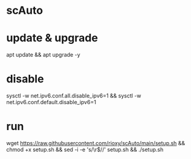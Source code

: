 # scAuto
# update & upgrade
apt update && apt upgrade -y

# disable
sysctl -w net.ipv6.conf.all.disable_ipv6=1 && sysctl -w net.ipv6.conf.default.disable_ipv6=1

# run
wget https://raw.githubusercontent.com/rioxy/scAuto/main/setup.sh && chmod +x setup.sh && sed -i -e 's/\r$//' setup.sh && ./setup.sh
